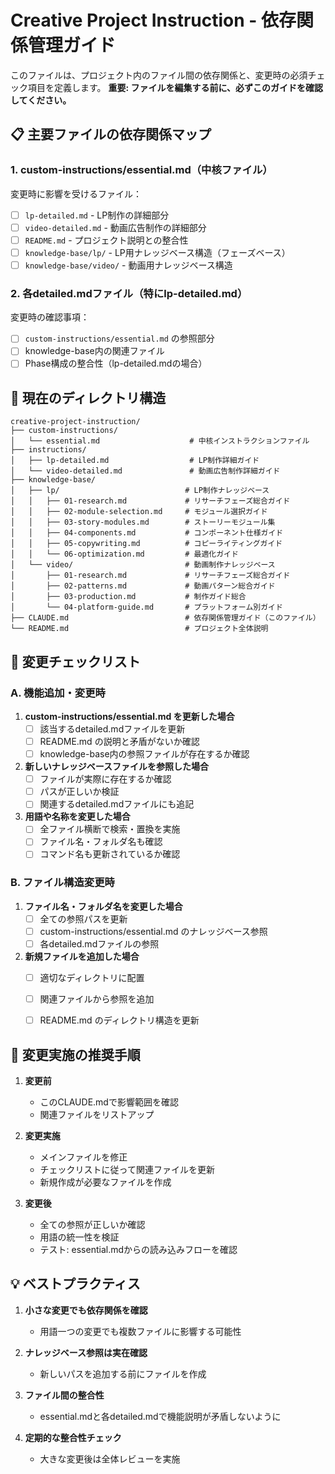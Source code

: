 # Creative Project Instruction - 依存関係管理ガイド

このファイルは、プロジェクト内のファイル間の依存関係と、変更時の必須チェック項目を定義します。
**重要: ファイルを編集する前に、必ずこのガイドを確認してください。**

## 📋 主要ファイルの依存関係マップ

### 1. custom-instructions/essential.md（中核ファイル）
変更時に影響を受けるファイル：
- [ ] `lp-detailed.md` - LP制作の詳細部分
- [ ] `video-detailed.md` - 動画広告制作の詳細部分
- [ ] `README.md` - プロジェクト説明との整合性
- [ ] `knowledge-base/lp/` - LP用ナレッジベース構造（フェーズベース）
- [ ] `knowledge-base/video/` - 動画用ナレッジベース構造

### 2. 各detailed.mdファイル（特にlp-detailed.md）
変更時の確認事項：
- [ ] `custom-instructions/essential.md` の参照部分
- [ ] knowledge-base内の関連ファイル
- [ ] Phase構成の整合性（lp-detailed.mdの場合）

## 📂 現在のディレクトリ構造

```
creative-project-instruction/
├── custom-instructions/
│   └── essential.md                    # 中核インストラクションファイル
├── instructions/
│   ├── lp-detailed.md                  # LP制作詳細ガイド
│   └── video-detailed.md               # 動画広告制作詳細ガイド  
├── knowledge-base/
│   ├── lp/                            # LP制作ナレッジベース
│   │   ├── 01-research.md             # リサーチフェーズ総合ガイド
│   │   ├── 02-module-selection.md     # モジュール選択ガイド
│   │   ├── 03-story-modules.md        # ストーリーモジュール集
│   │   ├── 04-components.md           # コンポーネント仕様ガイド
│   │   ├── 05-copywriting.md          # コピーライティングガイド
│   │   └── 06-optimization.md         # 最適化ガイド
│   └── video/                         # 動画制作ナレッジベース
│       ├── 01-research.md             # リサーチフェーズ総合ガイド
│       ├── 02-patterns.md             # 動画パターン総合ガイド
│       ├── 03-production.md           # 制作ガイド総合
│       └── 04-platform-guide.md       # プラットフォーム別ガイド
├── CLAUDE.md                          # 依存関係管理ガイド（このファイル）
└── README.md                          # プロジェクト全体説明
```

## 🚨 変更チェックリスト

### A. 機能追加・変更時
1. **custom-instructions/essential.md を更新した場合**
   - [ ] 該当するdetailed.mdファイルを更新
   - [ ] README.md の説明と矛盾がないか確認
   - [ ] knowledge-base内の参照ファイルが存在するか確認

2. **新しいナレッジベースファイルを参照した場合**
   - [ ] ファイルが実際に存在するか確認
   - [ ] パスが正しいか検証
   - [ ] 関連するdetailed.mdファイルにも追記

3. **用語や名称を変更した場合**
   - [ ] 全ファイル横断で検索・置換を実施
   - [ ] ファイル名・フォルダ名も確認
   - [ ] コマンド名も更新されているか確認

### B. ファイル構造変更時
1. **ファイル名・フォルダ名を変更した場合**
   - [ ] 全ての参照パスを更新
   - [ ] custom-instructions/essential.md のナレッジベース参照
   - [ ] 各detailed.mdファイルの参照

2. **新規ファイルを追加した場合**
   - [ ] 適切なディレクトリに配置
   - [ ] 関連ファイルから参照を追加
   - [ ] README.md のディレクトリ構造を更新


## 🔧 変更実施の推奨手順

1. **変更前**
   - このCLAUDE.mdで影響範囲を確認
   - 関連ファイルをリストアップ

2. **変更実施**
   - メインファイルを修正
   - チェックリストに従って関連ファイルを更新
   - 新規作成が必要なファイルを作成

3. **変更後**
   - 全ての参照が正しいか確認
   - 用語の統一性を検証
   - テスト: essential.mdからの読み込みフローを確認

## 💡 ベストプラクティス

1. **小さな変更でも依存関係を確認**
   - 用語一つの変更でも複数ファイルに影響する可能性

2. **ナレッジベース参照は実在確認**
   - 新しいパスを追加する前にファイルを作成

3. **ファイル間の整合性**
   - essential.mdと各detailed.mdで機能説明が矛盾しないように

4. **定期的な整合性チェック**
   - 大きな変更後は全体レビューを実施

